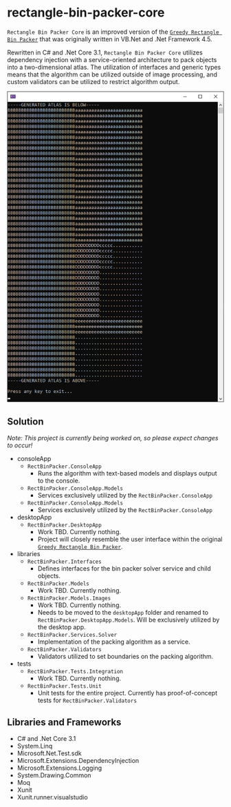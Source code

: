 # rectangle-bin-packer-core

`Rectangle Bin Packer Core` is an improved version of the [`Greedy Rectangle Bin Packer`](https://github.com/kernja/Greedy-Rectangle-Bin-Packer) that was originally written in VB.Net and .Net Framework 4.5.

Rewritten in C# and .Net Core 3.1, `Rectangle Bin Packer Core` utilizes dependency injection with a service-oriented architecture to pack objects into a two-dimensional atlas. The utilization of interfaces and generic types means that the algorithm can be utilized outside of image processing, and custom validators can be utilized to restrict algorithm output.

![Screenshot of the console project outputting a 50x50 atlas](.docs/consoleAtlas.png)

## Solution

*Note: This project is currently being worked on, so please expect changes to occur!* 

* consoleApp
    * `RectBinPacker.ConsoleApp`
        * Runs the algorithm with text-based models and displays output to the console.
    * `RectBinPacker.ConsoleApp.Models`
        * Services exclusively utilized by the `RectBinPacker.ConsoleApp`
    * `RectBinPacker.ConsoleApp.Models`
        * Services exclusively utilized by the `RectBinPacker.ConsoleApp`
* desktopApp
    * `RectBinPacker.DesktopApp`
        * Work TBD. Currently nothing.
        * Project will closely resemble the user interface within the original [`Greedy Rectangle Bin Packer`](https://github.com/kernja/Greedy-Rectangle-Bin-Packer).
* libraries
    * `RectBinPacker.Interfaces`
        * Defines interfaces for the bin packer solver service and child objects.
    * `RectBinPacker.Models`
         * Work TBD. Currently nothing.
    * `RectBinPacker.Models.Images`
        * Work TBD. Currently nothing.
        * Needs to be moved to the `desktopApp` folder and renamed to `RectBinPacker.DesktopApp.Models`. Will be exclusively utilized by the desktop app.
    * `RectBinPacker.Services.Solver`
        * Implementation of the packing algorithm as a service.
    * `RectBinPacker.Validators`
        * Validators utilized to set boundaries on the packing algorithm.
* tests
    * `RectBinPacker.Tests.Integration`
        * Work TBD. Currently nothing.
    * `RectBinPacker.Tests.Unit`
        * Unit tests for the entire project. Currently has proof-of-concept tests for `RectBinPacker.Validators`     

## Libraries and Frameworks

* C# and .Net Core 3.1
* System.Linq
* Microsoft.Net.Test.sdk
* Microsoft.Extensions.DependencyInjection
* Microsoft.Extensions.Logging
* System.Drawing.Common
* Moq
* Xunit
* Xunit.runner.visualstudio
